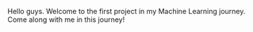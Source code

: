 Hello guys.
Welcome to the first project in my Machine Learning journey. Come along with me in this journey!
